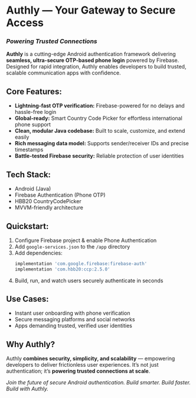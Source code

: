 # Authly — Your Gateway to Secure Access  
### *Powering Trusted Connections*

**Authly** is a cutting-edge Android authentication framework delivering **seamless, ultra-secure OTP-based phone login** powered by Firebase. Designed for rapid integration, Authly enables developers to build trusted, scalable communication apps with confidence.

## Core Features:

- **Lightning-fast OTP verification:** Firebase-powered for no delays and hassle-free login  
- **Global-ready:** Smart Country Code Picker for effortless international phone support  
- **Clean, modular Java codebase:** Built to scale, customize, and extend easily  
- **Rich messaging data model:** Supports sender/receiver IDs and precise timestamps  
- **Battle-tested Firebase security:** Reliable protection of user identities  

## Tech Stack:

- Android (Java)  
- Firebase Authentication (Phone OTP)  
- HBB20 CountryCodePicker  
- MVVM-friendly architecture  

## Quickstart:

1. Configure Firebase project & enable Phone Authentication  
2. Add `google-services.json` to the `/app` directory  
3. Add dependencies:
    ```gradle
    implementation 'com.google.firebase:firebase-auth'
    implementation 'com.hbb20:ccp:2.5.0'
    ```
4. Build, run, and watch users securely authenticate in seconds  

## Use Cases:

- Instant user onboarding with phone verification  
- Secure messaging platforms and social networks  
- Apps demanding trusted, verified user identities  

## Why Authly?

Authly **combines security, simplicity, and scalability** — empowering developers to deliver frictionless user experiences. It’s not just authentication; it’s **powering trusted connections at scale**.

*Join the future of secure Android authentication. Build smarter. Build faster. Build with Authly.*
